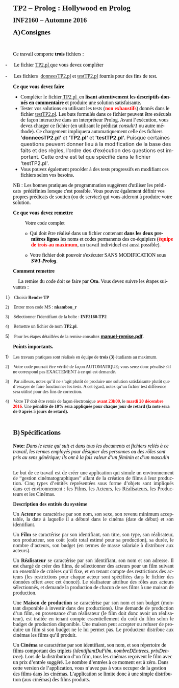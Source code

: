 <body lang="FR-CA" link="blue" vlink="purple" style="tab-interval:35.4pt">

<div class="WordSection1">

<p class="MsoNormal" style="text-align:justify"><b style="mso-bidi-font-weight:
normal"><span lang="EN-CA" style="font-size:18.0pt;line-height:105%;font-family:
&quot;Times New Roman&quot;,&quot;serif&quot;;mso-ansi-language:EN-CA">TP2&nbsp;– <span class="SpellE"><span class="GramE">Prolog</span></span><span class="GramE">&nbsp;:</span>
Hollywood en <span class="SpellE">Prolog</span><o:p></o:p></span></b></p>

<p class="MsoNormal" style="text-align:justify"><b style="mso-bidi-font-weight:
normal"><span lang="EN-CA" style="font-size:16.0pt;line-height:105%;font-family:
&quot;Times New Roman&quot;,&quot;serif&quot;;mso-ansi-language:EN-CA">INF2160 – <span class="SpellE">Automne</span> 2016<o:p></o:p></span></b></p>

<p class="MsoListParagraph" style="margin-top:0cm;margin-right:0cm;margin-bottom:
0cm;margin-left:18.0pt;margin-bottom:.0001pt;mso-add-space:auto;text-indent:
-18.0pt;line-height:normal;mso-list:l2 level1 lfo1"><!--[if !supportLists]--><b style="mso-bidi-font-weight:normal"><span style="font-size:16.0pt;font-family:
&quot;Times New Roman&quot;,&quot;serif&quot;;mso-fareast-font-family:&quot;Times New Roman&quot;;color:black;
mso-fareast-language:EN-CA"><span style="mso-list:Ignore">A)<span style="font:7.0pt &quot;Times New Roman&quot;"> </span></span></span></b><!--[endif]--><b style="mso-bidi-font-weight:normal"><span style="font-size:16.0pt;font-family:
&quot;Times New Roman&quot;,&quot;serif&quot;;mso-fareast-font-family:&quot;Times New Roman&quot;;color:black;
mso-fareast-language:EN-CA">Consignes<o:p></o:p></span></b></p>

<p class="MsoNormal" style="margin-bottom:0cm;margin-bottom:.0001pt;line-height:
normal"><span style="font-size:12.0pt;font-family:&quot;Times New Roman&quot;,&quot;serif&quot;;
mso-fareast-font-family:&quot;Times New Roman&quot;;color:black;mso-fareast-language:
EN-CA"><o:p>&nbsp;</o:p></span></p>

<p class="MsoNormal" style="margin-bottom:0cm;margin-bottom:.0001pt;line-height:
normal"><span style="font-size:12.0pt;font-family:&quot;Times New Roman&quot;,&quot;serif&quot;;
mso-fareast-font-family:&quot;Times New Roman&quot;;color:black;mso-fareast-language:
EN-CA">Ce travail comporte <b style="mso-bidi-font-weight:normal">trois</b>
fichiers&nbsp;:<o:p></o:p></span></p>

<p class="MsoListParagraphCxSpFirst" style="margin-bottom:0cm;margin-bottom:.0001pt;
mso-add-space:auto;text-indent:-18.0pt;line-height:normal;mso-list:l4 level1 lfo2"><!--[if !supportLists]--><span style="font-size:13.5pt;mso-bidi-font-size:12.0pt;font-family:&quot;Times New Roman&quot;,&quot;serif&quot;;
mso-fareast-font-family:&quot;Times New Roman&quot;;color:black;mso-fareast-language:
EN-CA"><span style="mso-list:Ignore">-<span style="font:7.0pt &quot;Times New Roman&quot;">&nbsp;&nbsp;&nbsp;&nbsp;&nbsp;&nbsp;&nbsp;&nbsp;
</span></span></span><!--[endif]--><span style="font-size:12.0pt;font-family:&quot;Times New Roman&quot;,&quot;serif&quot;;
mso-fareast-font-family:&quot;Times New Roman&quot;;color:black;mso-fareast-language:
EN-CA">Le fichier&nbsp;</span><a href="TP2.pl"><span style="font-size:12.0pt;
font-family:&quot;Times New Roman&quot;,&quot;serif&quot;;mso-fareast-font-family:&quot;Times New Roman&quot;;
mso-fareast-language:EN-CA">TP2.pl&nbsp;</span></a><span style="font-size:12.0pt;
font-family:&quot;Times New Roman&quot;,&quot;serif&quot;;mso-fareast-font-family:&quot;Times New Roman&quot;;
color:black;mso-fareast-language:EN-CA">que vous devez compléter </span><span style="font-size:12.0pt;font-family:&quot;Times New Roman&quot;,&quot;serif&quot;;mso-fareast-font-family:
&quot;Times New Roman&quot;;mso-fareast-language:EN-CA"><o:p></o:p></span></p>

<p class="MsoListParagraphCxSpLast" style="margin-bottom:0cm;margin-bottom:.0001pt;
mso-add-space:auto;text-indent:-18.0pt;line-height:normal;mso-list:l4 level1 lfo2"><!--[if !supportLists]--><span style="font-size:13.5pt;mso-bidi-font-size:12.0pt;font-family:&quot;Times New Roman&quot;,&quot;serif&quot;;
mso-fareast-font-family:&quot;Times New Roman&quot;;color:black;mso-fareast-language:
EN-CA"><span style="mso-list:Ignore">-<span style="font:7.0pt &quot;Times New Roman&quot;">&nbsp;&nbsp;&nbsp;&nbsp;&nbsp;&nbsp;&nbsp;&nbsp;
</span></span></span><!--[endif]--><span style="font-size:12.0pt;font-family:&quot;Times New Roman&quot;,&quot;serif&quot;;
mso-fareast-font-family:&quot;Times New Roman&quot;;color:black;mso-fareast-language:
EN-CA">Les fichiers </span><span style="font-size:12.0pt"><span style="mso-spacerun:yes">&nbsp;</span></span><a href="donneesTP2.pl"><span style="font-size:12.0pt;font-family:&quot;Times New Roman&quot;,&quot;serif&quot;;mso-fareast-font-family:
&quot;Times New Roman&quot;;mso-fareast-language:EN-CA">donneesTP2.pl</span></a><span style="font-size:12.0pt;font-family:&quot;Times New Roman&quot;,&quot;serif&quot;;mso-fareast-font-family:
&quot;Times New Roman&quot;;color:black;mso-fareast-language:EN-CA"> et </span><a href="testTP2.pl"><span style="font-size:12.0pt;font-family:&quot;Times New Roman&quot;,&quot;serif&quot;;
mso-fareast-font-family:&quot;Times New Roman&quot;;mso-fareast-language:EN-CA">testTP2.pl</span></a><span style="font-size:12.0pt;font-family:&quot;Times New Roman&quot;,&quot;serif&quot;;mso-fareast-font-family:
&quot;Times New Roman&quot;;color:black;mso-fareast-language:EN-CA"> fournis pour des
fins de test.</span><span style="font-size:12.0pt;font-family:&quot;Times New Roman&quot;,&quot;serif&quot;;
mso-fareast-font-family:&quot;Times New Roman&quot;;mso-fareast-language:EN-CA"><o:p></o:p></span></p>

<p class="MsoNormal" style="mso-margin-top-alt:auto;mso-margin-bottom-alt:auto;
line-height:normal"><b><span style="font-size:12.0pt;font-family:&quot;Times New Roman&quot;,&quot;serif&quot;;
mso-fareast-font-family:&quot;Times New Roman&quot;;color:black;mso-fareast-language:
EN-CA">Ce que vous devez faire</span></b><span style="font-size:12.0pt;
font-family:&quot;Times New Roman&quot;,&quot;serif&quot;;mso-fareast-font-family:&quot;Times New Roman&quot;;
color:black;mso-fareast-language:EN-CA">&nbsp;<o:p></o:p></span></p>

<ul type="disc">
 <li class="MsoNormal" style="color:black;mso-margin-top-alt:auto;mso-margin-bottom-alt:
     auto;line-height:normal;mso-list:l5 level1 lfo3;tab-stops:list 36.0pt"><span style="font-size:12.0pt;font-family:&quot;Times New Roman&quot;,&quot;serif&quot;;mso-fareast-font-family:
     &quot;Times New Roman&quot;;mso-fareast-language:EN-CA">Compléter le fichier</span><span style="color:windowtext"><a href="TP2.pl"><span style="font-size:12.0pt;
     font-family:&quot;Times New Roman&quot;,&quot;serif&quot;;mso-fareast-font-family:&quot;Times New Roman&quot;;
     mso-fareast-language:EN-CA">&nbsp;TP2.pl&nbsp;&nbsp;</span></a></span><span style="font-size:12.0pt;font-family:&quot;Times New Roman&quot;,&quot;serif&quot;;mso-fareast-font-family:
     &quot;Times New Roman&quot;;mso-fareast-language:EN-CA">en <b style="mso-bidi-font-weight:
     normal">lisant attentivement les descriptifs donnés en commentaire</b> et
     produire une solution satisfaisante.<o:p></o:p></span></li>
 <li class="MsoNormal" style="mso-margin-top-alt:auto;mso-margin-bottom-alt:auto;
     line-height:normal;mso-list:l5 level1 lfo3;tab-stops:list 36.0pt"><span style="font-size:12.0pt;font-family:&quot;Times New Roman&quot;,&quot;serif&quot;;mso-fareast-font-family:
     &quot;Times New Roman&quot;;color:black;mso-fareast-language:EN-CA">Tester vos solutions
     en utilisant les tests (</span><b style="mso-bidi-font-weight:normal"><span style="font-size:12.0pt;font-family:&quot;Times New Roman&quot;,&quot;serif&quot;;mso-fareast-font-family:
     &quot;Times New Roman&quot;;color:red;mso-fareast-language:EN-CA">non exhaustifs</span></b><span style="font-size:12.0pt;font-family:&quot;Times New Roman&quot;,&quot;serif&quot;;mso-fareast-font-family:
     &quot;Times New Roman&quot;;color:black;mso-fareast-language:EN-CA">) donnés dans le
     fichier&nbsp;</span><a href="testTP2.pl"><span style="font-size:12.0pt;
     font-family:&quot;Times New Roman&quot;,&quot;serif&quot;;mso-fareast-font-family:&quot;Times New Roman&quot;;
     mso-fareast-language:EN-CA">testTP2.pl</span></a><span style="font-size:
     12.0pt;font-family:&quot;Times New Roman&quot;,&quot;serif&quot;;mso-fareast-font-family:&quot;Times New Roman&quot;;
     color:black;mso-fareast-language:EN-CA">. Les buts formulés dans ce
     fichier peuvent être exécutés de façon interactive dans un interpréteur
     Prolog. Avant l’exécution, vous devez charger ce fichier (en utilisant le
     prédicat <span class="SpellE"><i style="mso-bidi-font-style:normal">consult</i></span><i style="mso-bidi-font-style:normal">/1</i> ou autre méthode). Ce chargement
     impliquera automatiquement celle des fichiers<span style="mso-spacerun:yes">&nbsp; </span></span><b style="mso-bidi-font-weight:
     normal"><span style="font-size:12.0pt">'donneesTP2.pl' </span></b><span style="font-size:12.0pt">et<b style="mso-bidi-font-weight:normal">
     'TP2.pl' </b>et<b style="mso-bidi-font-weight:normal"> 'testTP2.pl'. </b>Puisque
     certaines questions peuvent donner lieu à la modification de la base des
     faits et des règles, l’ordre des d’exécution des questions est important.
     Cette ordre est tel que spécifié dans le fichier 'testTP2.pl'.<o:p></o:p></span></li>
 <li class="MsoNormal" style="color:black;mso-margin-top-alt:auto;mso-margin-bottom-alt:
     auto;line-height:normal;mso-list:l5 level1 lfo3;tab-stops:list 36.0pt"><span style="font-size:12.0pt;font-family:&quot;Times New Roman&quot;,&quot;serif&quot;;mso-fareast-font-family:
     &quot;Times New Roman&quot;;mso-fareast-language:EN-CA">Vous pouvez également
     procéder à des tests progressifs en modifiant ces fichiers selon vos
     besoins.<o:p></o:p></span></li>
</ul>

<p class="MsoNormal" style="margin-top:.1pt;margin-right:0cm;margin-bottom:.1pt;
margin-left:0cm;mso-para-margin-top:.01gd;mso-para-margin-right:0cm;mso-para-margin-bottom:
.01gd;mso-para-margin-left:0cm;line-height:normal"><span style="font-size:12.0pt;
font-family:&quot;Times New Roman&quot;,&quot;serif&quot;;mso-fareast-font-family:&quot;Times New Roman&quot;;
color:black;mso-fareast-language:EN-CA">NB&nbsp;: Les bonnes pratiques de
programmation suggèrent d'utiliser les prédicats<span style="mso-spacerun:yes">&nbsp; </span>prédéfinies lorsque c'est possible. Vous
pouvez également définir vos propres prédicats de soutien (ou de service) qui
vous aideront à produire votre solution.&nbsp;<o:p></o:p></span></p>

<p class="MsoNormal" style="mso-margin-top-alt:auto;mso-margin-bottom-alt:auto;
line-height:normal"><b><span style="font-size:12.0pt;font-family:&quot;Times New Roman&quot;,&quot;serif&quot;;
mso-fareast-font-family:&quot;Times New Roman&quot;;color:black;mso-fareast-language:
EN-CA">Ce que vous devez remettre</span></b><span style="font-size:12.0pt;
font-family:&quot;Times New Roman&quot;,&quot;serif&quot;;mso-fareast-font-family:&quot;Times New Roman&quot;;
color:black;mso-fareast-language:EN-CA"><o:p></o:p></span></p>

<p class="MsoNormal" style="mso-margin-top-alt:auto;mso-margin-bottom-alt:auto;
text-indent:1.0cm;line-height:normal"><span style="font-size:12.0pt;font-family:
&quot;Times New Roman&quot;,&quot;serif&quot;;mso-fareast-font-family:&quot;Times New Roman&quot;;color:black;
mso-fareast-language:EN-CA">Votre code complet<o:p></o:p></span></p>

<p class="MsoNormal" style="mso-margin-top-alt:auto;mso-margin-bottom-alt:auto;
margin-left:42.55pt;text-indent:-14.2pt;line-height:normal;mso-list:l3 level2 lfo4;
tab-stops:list 42.55pt 72.0pt"><!--[if !supportLists]--><span style="font-size:
10.0pt;mso-bidi-font-size:12.0pt;font-family:&quot;Courier New&quot;;mso-fareast-font-family:
&quot;Courier New&quot;;color:black;mso-fareast-language:EN-CA"><span style="mso-list:
Ignore">o<span style="font:7.0pt &quot;Times New Roman&quot;">&nbsp;&nbsp; </span></span></span><!--[endif]--><span style="font-size:12.0pt;font-family:&quot;Times New Roman&quot;,&quot;serif&quot;;mso-fareast-font-family:
&quot;Times New Roman&quot;;color:black;mso-fareast-language:EN-CA">Qui doit être réalisé
dans un fichier contenant&nbsp;<b>dans les deux premières lignes</b>&nbsp;les
noms et codes permanents des co-équipiers (</span><b style="mso-bidi-font-weight:
normal"><span style="font-size:12.0pt;font-family:&quot;Times New Roman&quot;,&quot;serif&quot;;
mso-fareast-font-family:&quot;Times New Roman&quot;;color:red;mso-fareast-language:EN-CA">équipe
de trois au maximum</span></b><span style="font-size:12.0pt;font-family:&quot;Times New Roman&quot;,&quot;serif&quot;;
mso-fareast-font-family:&quot;Times New Roman&quot;;color:black;mso-fareast-language:
EN-CA">, un travail individuel est aussi possible).<o:p></o:p></span></p>

<p class="MsoNormal" style="mso-margin-top-alt:auto;mso-margin-bottom-alt:auto;
margin-left:42.55pt;text-indent:-14.2pt;line-height:normal;mso-list:l3 level2 lfo4;
tab-stops:list 42.55pt 72.0pt"><!--[if !supportLists]--><span style="font-size:
10.0pt;mso-bidi-font-size:12.0pt;font-family:&quot;Courier New&quot;;mso-fareast-font-family:
&quot;Courier New&quot;;color:black;mso-fareast-language:EN-CA"><span style="mso-list:
Ignore">o<span style="font:7.0pt &quot;Times New Roman&quot;">&nbsp;&nbsp; </span></span></span><!--[endif]--><span style="font-size:12.0pt;font-family:&quot;Times New Roman&quot;,&quot;serif&quot;;mso-fareast-font-family:
&quot;Times New Roman&quot;;color:black;mso-fareast-language:EN-CA">Votre fichier doit
pouvoir s'exécuter SANS MODIFICATION sous <b style="mso-bidi-font-weight:normal"><i style="mso-bidi-font-style:normal">SWI-Prolog</i></b>.<o:p></o:p></span></p>

<p class="MsoNormal" style="mso-margin-top-alt:auto;mso-margin-bottom-alt:auto;
line-height:normal"><b><span style="font-size:12.0pt;font-family:&quot;Times New Roman&quot;,&quot;serif&quot;;
mso-fareast-font-family:&quot;Times New Roman&quot;;color:black;mso-fareast-language:
EN-CA">Comment remettre&nbsp;<o:p></o:p></span></b></p>

<p class="MsoNormal" style="mso-margin-top-alt:auto;mso-margin-bottom-alt:auto;
line-height:normal;tab-stops:list 72.0pt"><span style="font-size:12.0pt;
font-family:&quot;Times New Roman&quot;,&quot;serif&quot;;mso-fareast-font-family:&quot;Times New Roman&quot;;
color:black;mso-fareast-language:EN-CA"><span style="mso-spacerun:yes">&nbsp;&nbsp;&nbsp;
</span>La remise du code doit se faire par <span class="SpellE"><b style="mso-bidi-font-weight:normal">Oto</b></span>.</span><span style="font-size:12.0pt;font-family:&quot;Times New Roman&quot;,&quot;serif&quot;;mso-fareast-font-family:
&quot;Times New Roman&quot;;color:black;mso-fareast-language:FR-CA"> </span><span style="font-size:12.0pt;font-family:&quot;Times New Roman&quot;,&quot;serif&quot;;mso-fareast-font-family:
&quot;Times New Roman&quot;;color:black;mso-fareast-language:EN-CA">Vous devez suivre les
étapes suivantes : </span><span style="font-size:12.0pt;font-family:&quot;Times New Roman&quot;,&quot;serif&quot;;
mso-fareast-font-family:&quot;Times New Roman&quot;;color:black;mso-fareast-language:
FR-CA"><o:p></o:p></span></p>

<p class="MsoListParagraphCxSpFirst" style="mso-margin-top-alt:auto;mso-margin-bottom-alt:
auto;mso-add-space:auto;text-indent:-18.0pt;line-height:normal;mso-list:l1 level1 lfo5"><!--[if !supportLists]--><span style="font-size:12.0pt;font-family:&quot;Times New Roman&quot;,&quot;serif&quot;;mso-fareast-font-family:
&quot;Times New Roman&quot;;mso-fareast-language:EN-CA"><span style="mso-list:Ignore">1)<span style="font:7.0pt &quot;Times New Roman&quot;">&nbsp;&nbsp;&nbsp;&nbsp;&nbsp; </span></span></span><!--[endif]--><span style="font-family:&quot;Times New Roman&quot;,&quot;serif&quot;">Choisir&nbsp;<b style="mso-bidi-font-weight:
normal">Rendre TP</b></span><span style="font-size:12.0pt;font-family:&quot;Times New Roman&quot;,&quot;serif&quot;;
mso-fareast-font-family:&quot;Times New Roman&quot;;mso-fareast-language:EN-CA"><o:p></o:p></span></p>

<p class="MsoListParagraphCxSpMiddle" style="mso-margin-top-alt:auto;mso-margin-bottom-alt:
auto;mso-add-space:auto;text-indent:-18.0pt;line-height:normal;mso-list:l1 level1 lfo5"><!--[if !supportLists]--><span style="font-family:&quot;Times New Roman&quot;,&quot;serif&quot;;mso-fareast-font-family:&quot;Times New Roman&quot;"><span style="mso-list:Ignore">2)<span style="font:7.0pt &quot;Times New Roman&quot;">&nbsp;&nbsp;&nbsp;&nbsp;&nbsp;
</span></span></span><!--[endif]--><span style="font-family:&quot;Times New Roman&quot;,&quot;serif&quot;">Entrer
mon code MS :&nbsp;<span class="SpellE"><b style="mso-bidi-font-weight:normal">nkambou_r</b></span><o:p></o:p></span></p>

<p class="MsoListParagraphCxSpMiddle" style="mso-margin-top-alt:auto;mso-margin-bottom-alt:
auto;mso-add-space:auto;text-indent:-18.0pt;line-height:normal;mso-list:l1 level1 lfo5"><!--[if !supportLists]--><span style="font-family:&quot;Times New Roman&quot;,&quot;serif&quot;;mso-fareast-font-family:&quot;Times New Roman&quot;"><span style="mso-list:Ignore">3)<span style="font:7.0pt &quot;Times New Roman&quot;">&nbsp;&nbsp;&nbsp;&nbsp;&nbsp;
</span></span></span><!--[endif]--><span style="font-family:&quot;Times New Roman&quot;,&quot;serif&quot;">Sélectionner
l'identifiant de la boîte :&nbsp;<b style="mso-bidi-font-weight:normal">INF2160-TP2</b><o:p></o:p></span></p>

<p class="MsoListParagraphCxSpMiddle" style="mso-margin-top-alt:auto;mso-margin-bottom-alt:
auto;mso-add-space:auto;text-indent:-18.0pt;line-height:normal;mso-list:l1 level1 lfo5"><!--[if !supportLists]--><span style="font-family:&quot;Times New Roman&quot;,&quot;serif&quot;;mso-fareast-font-family:&quot;Times New Roman&quot;"><span style="mso-list:Ignore">4)<span style="font:7.0pt &quot;Times New Roman&quot;">&nbsp;&nbsp;&nbsp;&nbsp;&nbsp;
</span></span></span><!--[endif]--><span style="font-family:&quot;Times New Roman&quot;,&quot;serif&quot;">Remettre
un fichier de nom&nbsp;<b style="mso-bidi-font-weight:normal">TP2.pl</b>.<o:p></o:p></span></p>

<p class="MsoListParagraphCxSpLast" style="mso-margin-top-alt:auto;mso-margin-bottom-alt:
auto;mso-add-space:auto;text-indent:-18.0pt;line-height:normal;mso-list:l1 level1 lfo5"><!--[if !supportLists]--><span style="mso-bidi-font-family:Calibri;mso-bidi-theme-font:minor-latin"><span style="mso-list:Ignore">5)<span style="font:7.0pt &quot;Times New Roman&quot;">&nbsp;&nbsp;&nbsp;&nbsp;&nbsp;
</span></span></span><!--[endif]--><span style="font-family:&quot;Times New Roman&quot;,&quot;serif&quot;">Pour
les étapes détaillées de la remise consultez</span>&nbsp;<b style="mso-bidi-font-weight:
normal"><a href="http://oto.uqam.ca/documents/manuel-remise.pdf"><span style="color:windowtext;text-decoration:none;text-underline:none">manuel-remise.pdf</span></a>.</b></p>

<p class="MsoNormal" style="mso-margin-top-alt:auto;mso-margin-bottom-alt:auto;
line-height:normal"><b><span style="font-size:12.0pt;font-family:&quot;Times New Roman&quot;,&quot;serif&quot;;
mso-fareast-font-family:&quot;Times New Roman&quot;;color:black;mso-fareast-language:
EN-CA">Points importants.</span></b><span style="font-size:12.0pt;font-family:
&quot;Times New Roman&quot;,&quot;serif&quot;;mso-fareast-font-family:&quot;Times New Roman&quot;;color:black;
mso-fareast-language:EN-CA">&nbsp;<span class="MsoHyperlink"><span style="color:black;text-decoration:none;text-underline:none"><o:p></o:p></span></span></span></p>

<p class="MsoListParagraphCxSpFirst" style="mso-margin-top-alt:auto;mso-margin-bottom-alt:
auto;mso-add-space:auto;text-indent:-18.0pt;line-height:normal;mso-list:l0 level1 lfo6"><!--[if !supportLists]--><span style="mso-bidi-font-family:Calibri;mso-bidi-theme-font:minor-latin"><span style="mso-list:Ignore">1)<span style="font:7.0pt &quot;Times New Roman&quot;">&nbsp;&nbsp;&nbsp;&nbsp;&nbsp;
</span></span></span><!--[endif]--><span style="font-family:&quot;Times New Roman&quot;,&quot;serif&quot;">Les
travaux pratiques sont réalisés en équipe de <b style="mso-bidi-font-weight:
normal">trois (3)</b> étudiants au maximum.&nbsp;</span></p>

<p class="MsoListParagraphCxSpMiddle" style="mso-margin-top-alt:auto;mso-margin-bottom-alt:
auto;mso-add-space:auto;text-indent:-18.0pt;line-height:normal;mso-list:l0 level1 lfo6"><!--[if !supportLists]--><span style="font-family:&quot;Times New Roman&quot;,&quot;serif&quot;;mso-fareast-font-family:&quot;Times New Roman&quot;"><span style="mso-list:Ignore">2)<span style="font:7.0pt &quot;Times New Roman&quot;">&nbsp;&nbsp;&nbsp;&nbsp;&nbsp;
</span></span></span><!--[endif]--><span style="font-family:&quot;Times New Roman&quot;,&quot;serif&quot;">Votre
code pourrait être vérifié de façon AUTOMATIQUE; vous serez donc pénalisé s'il
ne correspond pas EXACTEMENT à ce qui est demandé. <o:p></o:p></span></p>

<p class="MsoListParagraphCxSpMiddle" style="mso-margin-top-alt:auto;mso-margin-bottom-alt:
auto;mso-add-space:auto;text-indent:-18.0pt;line-height:normal;mso-list:l0 level1 lfo6"><!--[if !supportLists]--><span style="font-family:&quot;Times New Roman&quot;,&quot;serif&quot;;mso-fareast-font-family:&quot;Times New Roman&quot;"><span style="mso-list:Ignore">3)<span style="font:7.0pt &quot;Times New Roman&quot;">&nbsp;&nbsp;&nbsp;&nbsp;&nbsp;
</span></span></span><!--[endif]--><span style="font-family:&quot;Times New Roman&quot;,&quot;serif&quot;">Par
ailleurs, notez qu’il ne s’agit plutôt de produire une solution satisfaisante
plutôt que d’essayer de faire fonctionner les tests. A cet égard, notez qu’un
fichier test différence sera utilisé pour des fins de correction.<o:p></o:p></span></p>

<p class="MsoListParagraphCxSpMiddle" style="mso-margin-top-alt:auto;mso-margin-bottom-alt:
auto;mso-add-space:auto;text-indent:-18.0pt;line-height:normal;mso-list:l0 level1 lfo6"><!--[if !supportLists]--><span style="font-family:&quot;Times New Roman&quot;,&quot;serif&quot;;mso-fareast-font-family:&quot;Times New Roman&quot;"><span style="mso-list:Ignore">4)<span style="font:7.0pt &quot;Times New Roman&quot;">&nbsp;&nbsp;&nbsp;&nbsp;&nbsp;
</span></span></span><!--[endif]--><span style="font-family:&quot;Times New Roman&quot;,&quot;serif&quot;">Votre
TP doit être remis de façon électronique <b style="mso-bidi-font-weight:normal"><span style="color:red">avant 23h00</span></b>, le <b style="mso-bidi-font-weight:
normal"><span style="color:red">mardi 20 décembre 2016</span></b>. Une <b style="mso-bidi-font-weight:normal">pénalité de 10% sera appliquée pour chaque
jour de retard (la note sera de 0 après 5 jours de retard).</b><o:p></o:p></span></p>

<p class="MsoListParagraphCxSpMiddle" style="mso-margin-top-alt:auto;mso-margin-bottom-alt:
auto;mso-add-space:auto;line-height:normal"><span class="MsoHyperlink"><span style="color:black;text-decoration:none;text-underline:none"><o:p>&nbsp;</o:p></span></span></p>

<p class="MsoListParagraphCxSpMiddle" style="margin-top:0cm;margin-right:0cm;
margin-bottom:0cm;margin-left:18.0pt;margin-bottom:.0001pt;mso-add-space:auto;
text-indent:-18.0pt;line-height:normal;mso-list:l2 level1 lfo1"><!--[if !supportLists]--><b style="mso-bidi-font-weight:normal"><span style="font-size:16.0pt;font-family:
&quot;Times New Roman&quot;,&quot;serif&quot;;mso-fareast-font-family:&quot;Times New Roman&quot;;mso-fareast-language:
EN-CA"><span style="mso-list:Ignore">B)<span style="font:7.0pt &quot;Times New Roman&quot;">
</span></span></span></b><!--[endif]--><b style="mso-bidi-font-weight:normal"><span style="font-size:16.0pt;font-family:&quot;Times New Roman&quot;,&quot;serif&quot;;mso-fareast-font-family:
&quot;Times New Roman&quot;;color:black;mso-fareast-language:EN-CA">Spécifications</span></b><b style="mso-bidi-font-weight:normal"><span style="font-size:16.0pt;font-family:
&quot;Times New Roman&quot;,&quot;serif&quot;;mso-fareast-font-family:&quot;Times New Roman&quot;;mso-fareast-language:
EN-CA"><o:p></o:p></span></b></p>

<p class="MsoListParagraphCxSpLast" style="margin-top:0cm;margin-right:0cm;
margin-bottom:0cm;margin-left:18.0pt;margin-bottom:.0001pt;mso-add-space:auto;
line-height:normal"><span class="MsoHyperlink"><span style="font-size:12.0pt;
color:black;text-decoration:none;text-underline:none"><o:p>&nbsp;</o:p></span></span></p>

<p class="MsoNormal" style="margin-top:.1pt;margin-right:0cm;margin-bottom:.1pt;
margin-left:0cm;mso-para-margin-top:.01gd;mso-para-margin-right:0cm;mso-para-margin-bottom:
.01gd;mso-para-margin-left:0cm;line-height:normal"><b style="mso-bidi-font-weight:
normal"><span style="font-size:12.0pt;font-family:&quot;Times New Roman&quot;,&quot;serif&quot;;
mso-fareast-font-family:&quot;Times New Roman&quot;;color:black;mso-fareast-language:
EN-CA">Note:</span></b><i style="mso-bidi-font-style:normal"><span style="font-size:12.0pt;font-family:&quot;Times New Roman&quot;,&quot;serif&quot;;mso-fareast-font-family:
&quot;Times New Roman&quot;;color:black;mso-fareast-language:EN-CA"> Dans le texte qui
suit et dans tous les documents et fichiers reliés à ce travail, les termes
employés pour désigner des personnes ou des rôles sont pris au sens générique;
ils ont à la fois valeur d’un féminin et d’un masculin</span><o:p></o:p></i></p>

<p class="MsoNormal" style="margin-top:.1pt;margin-right:0cm;margin-bottom:.1pt;
margin-left:0cm;mso-para-margin-top:.01gd;mso-para-margin-right:0cm;mso-para-margin-bottom:
.01gd;mso-para-margin-left:0cm;line-height:normal"><span class="MsoHyperlink"><b style="mso-bidi-font-weight:normal"><span style="color:windowtext;text-decoration:
none;text-underline:none"><o:p>&nbsp;</o:p></span></b></span></p>

<p class="MsoNormal" style="text-align:justify"><span style="font-size:12.0pt;
line-height:105%;font-family:&quot;Times New Roman&quot;,&quot;serif&quot;">Le but de ce travail
est de créer une application qui simule un environnement de “gestion
cinématographiques” allant de la création de films à leur production. Cinq
types d’entités représentées sous forme d’objets sont impliqués dans cet
environnement&nbsp;: les Films, les Acteurs, les Réalisateurs, les Producteurs
et les Cinémas.<span class="MsoHyperlink"><span style="color:windowtext;
text-decoration:none;text-underline:none"><o:p></o:p></span></span></span></p>

<p class="MsoNormal" style="text-align:justify"><b style="mso-bidi-font-weight:
normal"><span style="font-size:12.0pt;line-height:105%;font-family:&quot;Times New Roman&quot;,&quot;serif&quot;">Description
des entités du système<span class="MsoHyperlink"><span style="color:windowtext;
text-decoration:none;text-underline:none"><o:p></o:p></span></span></span></b></p>

<p class="MsoNormal" style="text-align:justify"><span style="font-size:12.0pt;
line-height:105%;font-family:&quot;Times New Roman&quot;,&quot;serif&quot;">Un <b style="mso-bidi-font-weight:
normal">Acteur </b>se caractérise par son nom, son sexe, son revenu minimum
acceptable, la date à laquelle il a débuté dans le cinéma (date de début) et
son identifiant. <span class="MsoHyperlink"><span style="color:windowtext;
text-decoration:none;text-underline:none"><o:p></o:p></span></span></span></p>

<p class="MsoNormal" style="text-align:justify"><span style="font-size:12.0pt;
line-height:105%;font-family:&quot;Times New Roman&quot;,&quot;serif&quot;">Un <b style="mso-bidi-font-weight:
normal">Film</b> se caractérise par son identifiant, son titre, son type, son
réalisateur, son producteur, son coût (coût total estimé pour sa production),
sa durée, le nombre d’acteurs, son budget (en termes de masse salariale à
distribuer aux acteurs). <span class="MsoHyperlink"><span style="color:windowtext;
text-decoration:none;text-underline:none"><o:p></o:p></span></span></span></p>

<p class="MsoNormal" style="text-align:justify"><span style="font-size:12.0pt;
line-height:105%;font-family:&quot;Times New Roman&quot;,&quot;serif&quot;">Un <b style="mso-bidi-font-weight:
normal">Réalisateur</b> se caractérise par son identifiant, son nom et son
adresse. Il est chargé de créer des films, de sélectionner des acteurs pour un
film suivant un ensemble de critères qu’il fixe, et en tenant compte des
restrictions des acteurs (les restrictions pour chaque acteur sont spécifiées
dans le fichier des données offert avec cet énoncé). Le réalisateur attribue
des rôles aux acteurs sélectionnés, et demande la production de chacun de ses
films à une maison de production. <span class="MsoHyperlink"><span style="color:windowtext;text-decoration:none;text-underline:none"><o:p></o:p></span></span></span></p>

<p class="MsoNormal" style="text-align:justify"><span style="font-size:12.0pt;
line-height:105%;font-family:&quot;Times New Roman&quot;,&quot;serif&quot;">Une <b style="mso-bidi-font-weight:normal">Maison de production</b> se caractérise par
son nom et son budget (montant disponible à investir dans des productions). Une
demande de production d’un film, en provenance d’un réalisateur (le film doit
donc avoir un réalisateur), est traitée en tenant compte essentiellement du
coût du film selon le budget de production disponible. Une maison peut accepter
ou refuser de produire un film si son budget ne le lui permet pas. Le
producteur distribue aux cinémas les films qu’il produit.<span class="MsoHyperlink"><span style="color:windowtext;text-decoration:none;
text-underline:none"><o:p></o:p></span></span></span></p>

<p class="MsoNormal" style="margin-top:.1pt;margin-right:0cm;margin-bottom:.1pt;
margin-left:0cm;mso-para-margin-top:.01gd;mso-para-margin-right:0cm;mso-para-margin-bottom:
.01gd;mso-para-margin-left:0cm;line-height:normal"><span style="font-size:12.0pt;
font-family:&quot;Times New Roman&quot;,&quot;serif&quot;;mso-fareast-font-family:&quot;Times New Roman&quot;;
color:black;mso-fareast-language:EN-CA">Un <b style="mso-bidi-font-weight:normal">Cinéma</b>
se caractérise par son identifiant, son nom, et son répertoire de films
comportant des triplets <i style="mso-bidi-font-style:normal">(<span class="SpellE">identifiantDuFilm</span>, <span class="SpellE">nombreDEntrees</span>,
<span class="SpellE">prixDentree</span></i>). Lors de la distribution d’un film,
tous les cinémas reçoivent le film avec un prix d’entrée suggéré. Le nombre
d’entrées à ce moment est à zéro. Dans cette version de l’application, vous
n’avez pas à vous occuper de la gestion des films dans les cinémas.
L’application se limite donc à une simple distribution (aux cinémas) des films
produits.<span class="MsoHyperlink"><span style="color:black;text-decoration:
none;text-underline:none"><o:p></o:p></span></span></span></p>

</div>




</body>